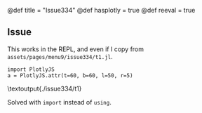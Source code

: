 @def title = "Issue334"
@def hasplotly = true
@def reeval = true

## Issue

This works in the REPL, and even if I copy from `assets/pages/menu9/issue334/t1.jl`.

```julia:./issue334/t1
import PlotlyJS
a = PlotlyJS.attr(t=60, b=60, l=50, r=5)
```

\textoutput{./issue334/t1}

Solved with `import` instead of `using`.
